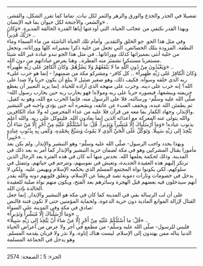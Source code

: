 ------------------------------------------------------------------------

تفصيلا في الجذر والجذع والورق والزهر والثمر لكل نبات. تماما كما تقرر
الشكل، والقشر، والشعر، والأجنحة لكل حيوان بما فيه الإنسان» .  
وبهذا القدر نكتفي من عجائب الحياة، التي أودعتها إياها القدرة الخالقة
المدبرة. «وَكانَ رَبُّكَ قَدِيراً» ..  
وفي مثل هذا الجو. جو الخلق والتقدير. وأمام تلك الحياة الناشئة من ماء
السماء وماء النطفة. المزودة بتلك الخصائص، التي تجعل من خلية ذكرا
بمميزاته كلها ووراثاته، وتجعل من خلية أنثى بمميزاتها كذلك ووراثاتها.. في
مثل هذا الجو تبدو عبادة غير الله شيئا مستغربا مستنكرا تشمئز منه الفطرة..
وهنا يعرض عباداتهم من دون الله.  
«وَيَعْبُدُونَ مِنْ دُونِ اللَّهِ ما لا يَنْفَعُهُمْ وَلا يَضُرُّهُمْ. وَكانَ الْكافِرُ عَلى رَبِّهِ ظَهِيراً»
..  
«وَكانَ الْكافِرُ عَلى رَبِّهِ ظَهِيراً» .. كل كافر- ومشركو مكة من ضمنهم! - إنما هو
حرب على ربه الذي خلقه وسواه. فكيف ذلك، وهو صغير ضئيل لا يبلغ أن يكون
حربا ولا ضدا على الله؟ إنه حرب على دينه. وحرب على منهجه الذي أراده
للحياة. إنما يريد التعبير أن يفظع جريمته ويبشعها، فيصوره حربا على ربه
ومولاه! فهو يحارب ربه حين يحارب رسول الله- صلّى الله عليه وسلّم- ورسالته،
فلا على الرسول منه، فإنما الحرب مع الله، وهو به كفيل. ثم يطمئن الله
عبده، ويخفف العبء عن عاتقه، ويشعره أنه حين يؤدي واجبه في التبشير
والإنذار، وجهاد الكفار بما معه من قرآن فلا عليه من عداء المجرمين له ولا
عناد الكافرين.  
والله يتولى عنه المعركة مع أعدائه الذين إنما يعادون الله. فليتوكل على
ربه. والله أعلم بذنوب عباده! «وَما أَرْسَلْناكَ إِلَّا مُبَشِّراً وَنَذِيراً. قُلْ: ما
أَسْئَلُكُمْ عَلَيْهِ مِنْ أَجْرٍ إِلَّا مَنْ شاءَ أَنْ يَتَّخِذَ إِلى رَبِّهِ سَبِيلًا. وَتَوَكَّلْ عَلَى الْحَيِّ الَّذِي
لا يَمُوتُ وَسَبِّحْ بِحَمْدِهِ، وَكَفى بِهِ بِذُنُوبِ عِبادِهِ خَبِيراً» ..  
وبهذا يحدد واجب الرسول- صلّى الله عليه وسلّم- وهو التبشير والإنذار. ولم
يكن بعد مأمورا بقتال المشركين وهو في مكة لضمان حرية التبشير والإنذار كما
أمر به بعد ذلك في المدينة. وذلك لحكمة يعلمها الله. نحدس منها أنه كان في
هذه الفترة يعد الرجال الذين ترتكز إليهم هذه العقيدة الجديدة، وتعيش في
نفوسهم، وتترجم في حياتهم، وتتمثل في سلوكهم، لكي يكونوا نواة المجتمع
المسلم الذي يحكمه الإسلام ويهيمن عليه. ولكي لا يدخل في خصومات وثارات
دموية تصد قريشا عن الإسلام، وتغلق قلوبهم دونه والله يقدر أنهم سيدخلون
فيه بعضهم قبل الهجرة وسائرهم بعد الفتح، ويكون منهم نواة صلبة للعقيدة
الخالدة بإذن الله.  
على أن لب الرسالة بقي في المدينة كما كان في مكة هو التبشير والإنذار.
إنما جعل القتال لإزالة الموانع المادية دون حرية الدعوة، ولحماية المؤمنين
حتى لا تكون فتنة فالنص صادق في مكة وفي المدينة على السواء:  
«وَما أَرْسَلْناكَ إِلَّا مُبَشِّراً وَنَذِيراً» ..  
«قُلْ: ما أَسْئَلُكُمْ عَلَيْهِ مِنْ أَجْرٍ إِلَّا مَنْ شاءَ أَنْ يَتَّخِذَ إِلى رَبِّهِ سَبِيلًا» ..  
فليس للرسول- صلّى الله عليه وسلّم- من مطمع في أجر ولا عرض من أعراض الحياة
الدنيا يناله ممن يهتدون إلى الإسلام. ليست هناك إتاوة، ولا نذر ولا قربان
يقدمه المسلم. وهو يدخل في الجماعة المسلمة

------------------------------------------------------------------------

الجزء: 5 ¦ الصفحة: 2574
